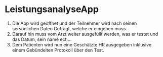 # LeistungsanalyseApp
1. Die App wird geöffnet und der Teilnehmer wird nach seinen sersönlichen Daten Gefragt, welche er eingeben muss.
2. Darauf hin muss vom Arzt weiter ausgefüllt werden, was er testet und das Datum, sein name ect....
3. Dem Patienten wird nun eine Geschätzte HR ausgegeben inklusive einem Gebündelten Protokoll über den Test.
